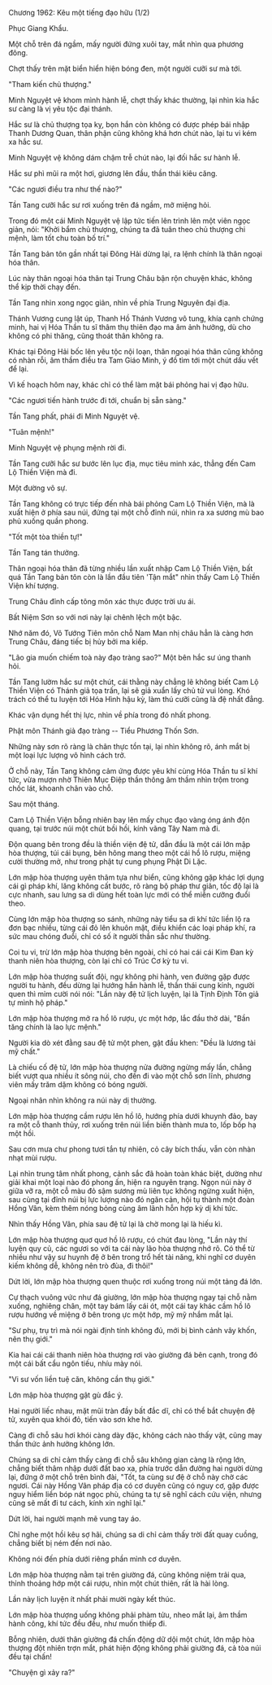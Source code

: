 




Chương 1962: Kêu một tiếng đạo hữu (1/2)


Phục Giang Khẩu.

Một chỗ trên đá ngầm, mấy người đứng xuôi tay, mắt nhìn qua phương đông.

Chợt thấy trên mặt biển hiển hiện bóng đen, một người cưỡi sư mà tới.

"Tham kiến chủ thượng."

Minh Nguyệt vệ khom mình hành lễ, chợt thấy khác thường, lại nhìn kia hắc sư càng là vị yêu tộc đại thánh.

Hắc sư là chủ thượng tọa kỵ, bọn hắn còn không có được phép bái nhập Thanh Dương Quan, thân phận cũng không khá hơn chút nào, lại tu vi kém xa hắc sư.

Minh Nguyệt vệ không dám chậm trễ chút nào, lại đối hắc sư hành lễ.

Hắc sư phì mũi ra một hơi, giương lên đầu, thần thái kiêu căng.

"Các ngươi điều tra như thế nào?"

Tần Tang cưỡi hắc sư rơi xuống trên đá ngầm, mở miệng hỏi.

Trong đó một cái Minh Nguyệt vệ lập tức tiến lên trình lên một viên ngọc giản, nói: "Khởi bẩm chủ thượng, chúng ta đã tuân theo chủ thượng chi mệnh, làm tốt chu toàn bố trí."

Tần Tang bản tôn gần nhất tại Đông Hải dừng lại, ra lệnh chính là thân ngoại hóa thân.

Lúc này thân ngoại hóa thân tại Trung Châu bận rộn chuyện khác, không thể kịp thời chạy đến.

Tần Tang nhìn xong ngọc giản, nhìn về phía Trung Nguyên đại địa.

Thánh Vương cung lật úp, Thanh Hồ Thánh Vương vô tung, khía cạnh chứng minh, hai vị Hóa Thần tu sĩ thâm thụ thiên đạo ma âm ảnh hưởng, dù cho không có phi thăng, cũng thoát thân không ra.

Khác tại Đông Hải bốc lên yêu tộc nội loạn, thân ngoại hóa thân cũng không có nhàn rỗi, âm thầm điều tra Tam Giáo Minh, ý đồ tìm tới một chút dấu vết để lại.

Vì kế hoạch hôm nay, khác chỉ có thể làm mặt bái phỏng hai vị đạo hữu.

"Các ngươi tiến hành trước đi tới, chuẩn bị sẵn sàng."

Tần Tang phất, phái đi Minh Nguyệt vệ.

"Tuân mệnh!"

Minh Nguyệt vệ phụng mệnh rời đi.

Tần Tang cưỡi hắc sư bước lên lục địa, mục tiêu minh xác, thẳng đến Cam Lộ Thiền Viện mà đi.

Một đường vô sự.

Tần Tang không có trực tiếp đến nhà bái phỏng Cam Lộ Thiền Viện, mà là xuất hiện ở phía sau núi, đứng tại một chỗ đỉnh núi, nhìn ra xa sương mù bao phủ xuống quần phong.

"Tốt một tòa thiền tự!"

Tần Tang tán thưởng.

Thân ngoại hóa thân đã từng nhiều lần xuất nhập Cam Lộ Thiền Viện, bất quá Tần Tang bản tôn còn là lần đầu tiên 'Tận mắt" nhìn thấy Cam Lộ Thiền Viện khí tượng.

Trung Châu đỉnh cấp tông môn xác thực được trời ưu ái.

Bất Niệm Sơn so với nơi này lại chênh lệch một bậc.

Nhớ năm đó, Vô Tướng Tiên môn chỗ Nam Man nhị châu hẳn là càng hơn Trung Châu, đáng tiếc bị hủy bởi ma kiếp.

"Lão gia muốn chiếm toà này đạo tràng sao?" Một bên hắc sư úng thanh hỏi.

Tần Tang lườm hắc sư một chút, cái thằng này chẳng lẽ không biết Cam Lộ Thiền Viện có Thánh giả tọa trấn, lại sẽ giả xuẩn lấy chủ tử vui lòng. Khó trách có thể tu luyện tới Hóa Hình hậu kỳ, làm thú cưỡi cũng là đệ nhất đẳng.

Khác vận dụng hết thị lực, nhìn về phía trong đó nhất phong.

Phật môn Thánh giả đạo tràng -- Tiểu Phương Thốn Sơn.

Những này sơn rõ ràng là chân thực tồn tại, lại nhìn không rõ, ánh mắt bị một loại lực lượng vô hình cách trở.

Ở chỗ này, Tần Tang không cảm ứng được yêu khí cùng Hóa Thần tu sĩ khí tức, vừa mượn nhờ Thiên Mục Điệp thần thông âm thầm nhìn trộm trong chốc lát, khoanh chân vào chỗ.

Sau một tháng.

Cam Lộ Thiền Viện bỗng nhiên bay lên mấy chục đạo vàng óng ánh độn quang, tại trước núi một chút bồi hồi, kính vãng Tây Nam mà đi.

Độn quang bên trong đều là thiền viện đệ tử, dẫn đầu là một cái lớn mập hòa thượng, túi cái bụng, bên hông mang theo một cái hồ lô rượu, miệng cười thường mở, như trong phật tự cung phụng Phật Di Lặc.

Lớn mập hòa thượng uyên thâm tựa như biển, cũng không gặp khác lợi dụng cái gì pháp khí, lăng không cất bước, rõ ràng bộ pháp thư giãn, tốc độ lại là cực nhanh, sau lưng sa di dùng hết toàn lực mới có thể miễn cưỡng đuổi theo.

Cùng lớn mập hòa thượng so sánh, những này tiểu sa di khí tức liền lộ ra đơn bạc nhiều, từng cái đỏ lên khuôn mặt, điều khiển các loại pháp khí, ra sức mau chóng đuổi, chỉ có số ít người thần sắc như thường.

Coi tu vi, trừ lớn mập hòa thượng bên ngoài, chỉ có hai cái cái Kim Đan kỳ thanh niên hòa thượng, còn lại chỉ có Trúc Cơ kỳ tu vi.

Lớn mập hòa thượng suất đội, ngự không phi hành, ven đường gặp được người tu hành, đều dừng lại hướng hắn hành lễ, thần thái cung kính, người quen thì mỉm cười nói nói: "Lần này đệ tử lịch luyện, lại là Tịnh Định Tôn giả tự mình hộ pháp."

Lớn mập hòa thượng mở ra hồ lô rượu, ực một hớp, lắc đầu thở dài, "Bần tăng chính là lao lực mệnh."

Người kia dò xét đằng sau đệ tử một phen, gật đầu khen: "Đều là lương tài mỹ chất."

Là chiếu cố đệ tử, lớn mập hòa thượng nửa đường ngừng mấy lần, chẳng biết vượt qua nhiều ít sông núi, cho đến đi vào một chỗ sơn lĩnh, phương viên mấy trăm dặm không có bóng người.

Ngoại nhân nhìn không ra núi này dị thường.

Lớn mập hòa thượng cầm rượu lên hồ lô, hướng phía dưới khuynh đảo, bay ra một cỗ thanh thủy, rơi xuống trên núi liền biến thành mưa to, lốp bốp hạ một hồi.

Sau cơn mưa chư phong tươi tắn tự nhiên, cỏ cây bích thấu, vẫn còn nhàn nhạt mùi rượu.

Lại nhìn trung tâm nhất phong, cảnh sắc đã hoàn toàn khác biệt, dường như giải khai một loại nào đó phong ấn, hiện ra nguyên trạng. Ngọn núi này ở giữa vỡ ra, một cỗ màu đỏ sậm sương mù liên tục không ngừng xuất hiện, sau cùng tại đỉnh núi bị lực lượng nào đó ngăn cản, hội tụ thành một đoàn Hồng Vân, kèm thêm nóng bỏng cùng âm lãnh hỗn hợp kỳ dị khí tức.

Nhìn thấy Hồng Vân, phía sau đệ tử lại là chờ mong lại là hiếu kì.

Lớn mập hòa thượng quơ quơ hồ lô rượu, có chút đau lòng, "Lần này thí luyện quy củ, các ngươi so với ta cái này lão hòa thượng nhớ rõ. Có thể từ nhiều như vậy sư huynh đệ ở bên trong trổ hết tài năng, khi nghĩ cơ duyên kiếm không dễ, không nên trò đùa, đi thôi!"

Dứt lời, lớn mập hòa thượng quen thuộc rơi xuống trong núi một tảng đá lớn.

Cự thạch vuông vức như đá giường, lớn mập hòa thượng ngay tại chỗ nằm xuống, nghiêng chân, một tay bám lấy cái ót, một cái tay khác cầm hồ lô rượu hướng về miệng ở bên trong ực một hớp, mỹ mỹ nhắm mắt lại.

"Sư phụ, trụ trì mà nói ngài định tính không đủ, mới bị bình cảnh vây khốn, nên thụ giới."

Kia hai cái cái thanh niên hòa thượng rơi vào giường đá bên cạnh, trong đó một cái bất cẩu ngôn tiếu, nhíu mày nói.

"Vi sư vốn liền tuệ căn, không cần thụ giới."

Lớn mập hòa thượng gật gù đắc ý.

Hai người liếc nhau, mặt mũi tràn đầy bất đắc dĩ, chỉ có thể bắt chuyện đệ tử, xuyên qua khói đỏ, tiến vào sơn khe hở.

Càng đi chỗ sâu hơi khói càng dày đặc, không cách nào thấy vật, cũng may thần thức ảnh hưởng không lớn.

Chúng sa di chỉ cảm thấy càng đi chỗ sâu không gian càng là rộng lớn, chẳng biết thâm nhập dưới đất bao xa, phía trước dẫn đường hai người dừng lại, đứng ở một chỗ trên bình đài, "Tốt, ta cùng sư đệ ở chỗ này chờ các ngươi. Cái này Hồng Vân pháp địa có cơ duyên cũng có nguy cơ, gặp được nguy hiểm liền bóp nát ngọc phù, chúng ta tự sẽ nghĩ cách cứu viện, nhưng cũng sẽ mất đi tư cách, kính xin nghĩ lại."

Dứt lời, hai người mạnh mẽ vung tay áo.

Chỉ nghe một hồi kêu sợ hãi, chúng sa di chỉ cảm thấy trời đất quay cuồng, chẳng biết bị ném đến nơi nào.

Không nói đến phía dưới riêng phần mình cơ duyên.

Lớn mập hòa thượng nằm tại trên giường đá, cũng không niệm trải qua, thỉnh thoảng hớp một cái rượu, nhìn một chút thiên, rất là hài lòng.

Lần này lịch luyện ít nhất phải mười ngày kết thúc.

Lớn mập hòa thượng uống không phải phàm tửu, nheo mắt lại, âm thầm hành công, khí tức đều đều, như muốn thiếp đi.

Bỗng nhiên, dưới thân giường đá chấn động dữ dội một chút, lớn mập hòa thượng đột nhiên trợn mắt, phát hiện động không phải giường đá, cả tòa núi đều tại chấn!

"Chuyện gì xảy ra?"




